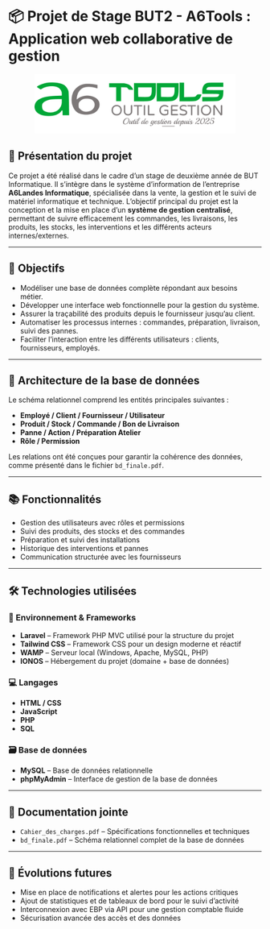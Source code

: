 # 📦 Projet de Stage BUT2 - A6Tools : Application web collaborative de gestion
<p align="center">
  <img src="./public/images/logo_a6tools.png" alt="logo_a6Tools" width="400"/>
</p>

## 🧾 Présentation du projet

Ce projet a été réalisé dans le cadre d’un stage de deuxième année de BUT Informatique. Il s’intègre dans le système d’information de l’entreprise **A6Landes Informatique**, spécialisée dans la vente, la gestion et le suivi de matériel informatique et technique. L’objectif principal du projet est la conception et la mise en place d’un **système de gestion centralisé**, permettant de suivre efficacement les commandes, les livraisons, les produits, les stocks, les interventions et les différents acteurs internes/externes.

---

## 🎯 Objectifs

- Modéliser une base de données complète répondant aux besoins métier.
- Développer une interface web fonctionnelle pour la gestion du système.
- Assurer la traçabilité des produits depuis le fournisseur jusqu’au client.
- Automatiser les processus internes : commandes, préparation, livraison, suivi des pannes.
- Faciliter l’interaction entre les différents utilisateurs : clients, fournisseurs, employés.

---

## 🧱 Architecture de la base de données

Le schéma relationnel comprend les entités principales suivantes :

- **Employé / Client / Fournisseur / Utilisateur**
- **Produit / Stock / Commande / Bon de Livraison**
- **Panne / Action / Préparation Atelier**
- **Rôle / Permission**

Les relations ont été conçues pour garantir la cohérence des données, comme présenté dans le fichier `bd_finale.pdf`.

---

## 📚 Fonctionnalités

- Gestion des utilisateurs avec rôles et permissions
- Suivi des produits, des stocks et des commandes
- Préparation et suivi des installations
- Historique des interventions et pannes
- Communication structurée avec les fournisseurs

---

## 🛠️ Technologies utilisées

### 🔧 Environnement & Frameworks
- **Laravel** – Framework PHP MVC utilisé pour la structure du projet
- **Tailwind CSS** – Framework CSS pour un design moderne et réactif
- **WAMP** – Serveur local (Windows, Apache, MySQL, PHP)
- **IONOS** – Hébergement du projet (domaine + base de données)

### 💻 Langages
- **HTML / CSS**
- **JavaScript**
- **PHP**
- **SQL**

### 🗃️ Base de données
- **MySQL** – Base de données relationnelle
- **phpMyAdmin** – Interface de gestion de la base de données

---

## 📄 Documentation jointe

- `Cahier_des_charges.pdf` – Spécifications fonctionnelles et techniques
- `bd_finale.pdf` – Schéma relationnel complet de la base de données

---

## 🔄 Évolutions futures

- Mise en place de notifications et alertes pour les actions critiques
- Ajout de statistiques et de tableaux de bord pour le suivi d’activité
- Interconnexion avec EBP via API pour une gestion comptable fluide
- Sécurisation avancée des accès et des données

